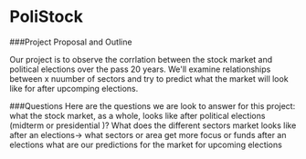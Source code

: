 # PoliStock

###Project Proposal and Outline

Our project is to observe the corrlation between the stock market and political elections over the pass 20 years. We'll examine relationships between x nuumber of sectors and try to predict what the market will look like for after upcomping elections.

###Questions
Here are the questions we are look to answer for this project:
what the stock market, as a whole, looks like after political elections (midterm or presidential )?
What does the different sectors market looks like after an elections-> what sectors or area get more focus or funds after an elections
what are our predictions for the market for upcoming elections
